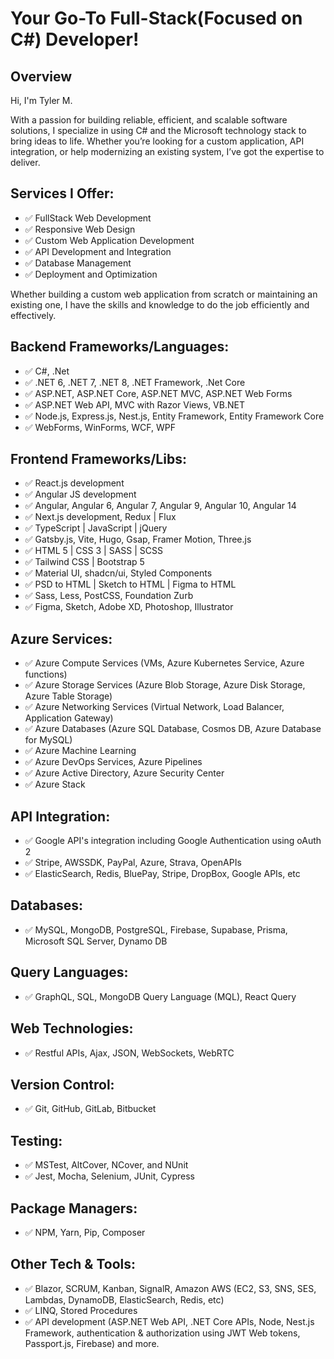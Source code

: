# Your Go-To Full-Stack(Focused on C#) Developer!


## Overview
Hi, I'm Tyler M.

With a passion for building reliable, efficient, and scalable software solutions, I specialize in using C# and the Microsoft technology stack to bring ideas to life. Whether you’re looking for a custom application, API integration, or help modernizing an existing system, I’ve got the expertise to deliver.

## Services I Offer:

- ✅ FullStack Web Development
- ✅ Responsive Web Design
- ✅ Custom Web Application Development
- ✅ API Development and Integration
- ✅ Database Management
- ✅ Deployment and Optimization

Whether building a custom web application from scratch or maintaining an existing one, I have the skills and knowledge to do the job efficiently and effectively.

## Backend Frameworks/Languages:

- ✅ C#, .Net
- ✅ .NET 6, .NET 7, .NET 8, .NET Framework, .Net Core
- ✅ ASP.NET, ASP.NET Core, ASP.NET MVC, ASP.NET Web Forms
- ✅ ASP.NET Web API, MVC with Razor Views, VB.NET
- ✅ Node.js, Express.js, Nest.js, Entity Framework, Entity Framework Core
- ✅ WebForms, WinForms, WCF, WPF

## Frontend Frameworks/Libs:

- ✅ React.js development
- ✅ Angular JS development
- ✅ Angular, Angular 6, Angular 7, Angular 9, Angular 10, Angular 14
- ✅ Next.js development, Redux | Flux
- ✅ TypeScript | JavaScript | jQuery
- ✅ Gatsby.js, Vite, Hugo, Gsap, Framer Motion, Three.js
- ✅ HTML 5 | CSS 3 | SASS | SCSS
- ✅ Tailwind CSS | Bootstrap 5
- ✅ Material UI, shadcn/ui, Styled Components
- ✅ PSD to HTML | Sketch to HTML | Figma to HTML
- ✅ Sass, Less, PostCSS, Foundation Zurb
- ✅ Figma, Sketch, Adobe XD, Photoshop, Illustrator

## Azure Services:

- ✅ Azure Compute Services (VMs, Azure Kubernetes Service, Azure functions)
- ✅ Azure Storage Services (Azure Blob Storage, Azure Disk Storage, Azure Table Storage)
- ✅ Azure Networking Services (Virtual Network, Load Balancer, Application Gateway)
- ✅ Azure Databases (Azure SQL Database, Cosmos DB, Azure Database for MySQL)
- ✅ Azure Machine Learning
- ✅ Azure DevOps Services, Azure Pipelines
- ✅ Azure Active Directory, Azure Security Center
- ✅ Azure Stack

## API Integration:

- ✅ Google API's integration including Google Authentication using oAuth 2
- ✅ Stripe, AWSSDK, PayPal, Azure, Strava, OpenAPIs
- ✅ ElasticSearch, Redis, BluePay, Stripe, DropBox, Google APIs, etc

## Databases:

- ✅ MySQL, MongoDB, PostgreSQL, Firebase, Supabase, Prisma, Microsoft SQL Server, Dynamo DB

## Query Languages:

- ✅ GraphQL, SQL, MongoDB Query Language (MQL), React Query

## Web Technologies:

- ✅ Restful APIs, Ajax, JSON, WebSockets, WebRTC

## Version Control:

- ✅ Git, GitHub, GitLab, Bitbucket

## Testing:

- ✅ MSTest, AltCover, NCover, and NUnit
- ✅ Jest, Mocha, Selenium, JUnit, Cypress

## Package Managers:

- ✅ NPM, Yarn, Pip, Composer

## Other Tech & Tools:

- ✅ Blazor, SCRUM, Kanban, SignalR, Amazon AWS (EC2, S3, SNS, SES, Lambdas, DynamoDB, ElasticSearch, Redis, etc)
- ✅ LINQ, Stored Procedures
- ✅ API development (ASP.NET Web API, .NET Core APIs, Node, Nest.js Framework, authentication & authorization using JWT Web tokens, Passport.js, Firebase) and more.
